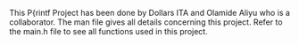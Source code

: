 This P{rintf Project has been done by Dollars ITA and Olamide Aliyu who is a collaborator.
The man file gives all details concerning this project.
Refer to the main.h file to see all functions used in this project.
